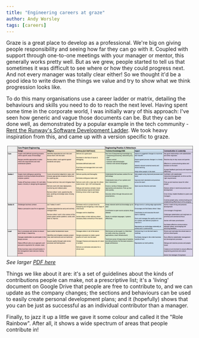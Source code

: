 ```yaml
---
title: "Engineering careers at graze"
author: Andy Worsley
tags: [careers]
---
```


Graze is a great place to develop as a professional. We're big on giving people responsibility and seeing how far they can go with it. Coupled with support through one-to-one meetings with your manager or mentor, this generally works pretty well. But as we grew, people started to tell us that sometimes it was difficult to see where or how they could progress next. And not every manager was totally clear either! So we thought it'd be a good idea to write down the things we value and try to show what we think progression looks like.

To do this many organisations use a career ladder or matrix, detailing the behaviours and skills you need to do to reach the next level. Having spent some time in the corporate world, I was initially wary of this approach: I've seen how generic and vague those documents can be.  But they can be done well, as demonstrated by a popular example in the tech community - [Rent the Runway's Software Development Ladder](http://dresscode.renttherunway.com/blog/ladder "Rent The Runway's Software Development Ladder").  We took heavy inspiration from this, and came up with a version specific to graze.

![Engineering Role Rainbow](/content/images/2017/11/Engineering_Role_Rainbow.png)
*See larger [PDF here](/content/images/2017/11/Engineering_Role_Rainbow.pdf "PDF here")*

Things we like about it are: it's a set of guidelines about the kinds of contributions people can make, not a prescriptive list; it's a 'living' document on Google Drive that people are free to contribute to, and we can update as the company changes; the sections and behaviours can be used to easily create personal development plans; and it (hopefully) shows that you can be just as successful as an individual contributor than a manager.

Finally, to jazz it up a little we gave it some colour and called it the "Role Rainbow". After all, it shows a wide spectrum of areas that people contribute in!